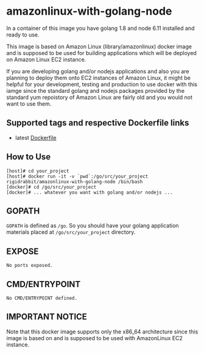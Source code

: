 # amazonlinux-with-golang-node

In a container of this image you have golang 1.8 and node 6.11 installed and ready to use.

This image is based on Amazon Linux (library/amazonlinux) docker image and is supposed to be used for building
applications which will be deployed on Amazon Linux EC2 instance.

If you are developing golang and/or nodejs applications and also you are planning to deploy them onto EC2 instances
of Amazon Linux, it might be helpful for your development, testing and production to use docker with this iamge
since the standard golang and nodejs packages provided by the standard yum repoistory of Amazon Linux are fairly old
and you would not want to use them.

## Supported tags and respective Dockerfile links

* latest [Dockerfile](https://github.com/rigidrabbit/amazonlinux-with-golang-node/blob/master/Dockerfile)

## How to Use

    [host]# cd your_project
    [host]# docker run -it -v `pwd`:/go/src/your_project rigidrabbit/amazonlinux-with-golang-node /bin/bash
    [docker]# cd /go/src/your_project
    [docker]# ... whatever you want with golang and/or nodejs ...

## GOPATH

`GOPATH` is defined as `/go`. So you should have your golang application materials placed at
`/go/src/your_project` directory.

## EXPOSE

    No ports exposed.

## CMD/ENTRYPOINT

    No CMD/ENTRYPOINT defined.

## IMPORTANT NOTICE

Note that this docker image supports only the x86_64 architecture since this image is based on and is supposed to be
used with AmazonLinux EC2 instance.

